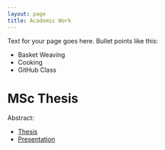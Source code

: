 ```yaml
---
layout: page
title: Academic Work
---
```


Text for your page goes here. Bullet points like this:

+ Basket Weaving
+ Cooking
+ GitHub Class

# MSc Thesis

Abstract: 

- [Thesis](https://github.com/TrivialProof/TrivialProof.github.io/blob/master/Thesis.pdf)
- [Presentation](https://github.com/TrivialProof/TrivialProof.github.io/blob/master/Thesis%20Final%20Presentation.pdf)

